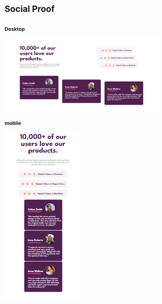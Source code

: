 <h1>Social Proof<h1>
<h3>Desktop</h3>
<img src="./images/social-proof-desktop.PNG">
<h3>mobile</h3>
<img src="./images/social-proof-mobile.PNG">